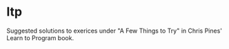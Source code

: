ltp
===

Suggested solutions to exerices under "A Few Things to Try" in Chris Pines' Learn to Program book.